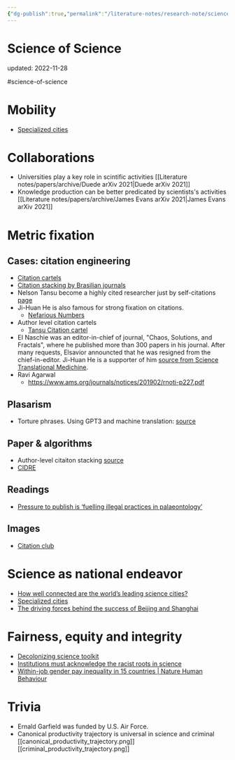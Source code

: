 ```yaml
---
{"dg-publish":true,"permalink":"/literature-notes/research-note/science-of-science/science-of-science/","dgHomeLink":true,"dgPassFrontmatter":false}
---
```



# Science of Science
updated: 2022-11-28

#science-of-science 


# Mobility 
- [Specialized cities](https://www.nature.com/articles/d41586-022-02880-9)

# Collaborations 
- Universities play a key role in scintific activities [[Literature notes/papers/archive/Duede arXiv 2021|Duede arXiv 2021]]
- Knowledge production can be better predicated by scientists's activities [[Literature notes/papers/archive/James Evans arXiv 2021|James Evans arXiv 2021]]

# Metric fixation 

## Cases: citation engineering
- [Citation cartels](https://www.enago.com/academy/citation-cartels-the-mafia-of-scientific-publishing/#:~:text=Citation%20Mafia,more%20than%20other%20relevant%20articles.)
- [Citation stacking by Brasilian journals](https://www.nature.com/articles/500510a)
- Nelson Tansu become a highly cited researcher just by self-citations [page](https://www.eurekalert.org/pub_releases/2018-11/lu-ntn112618.php)
 - Ji-Huan He is also famous for strong fixation on citations. 
	 - [Nefarious Numbers](https://www.mathunion.org/fileadmin/IMU/GA2010/Appendices/6.1.2/Nefarious-Numbers.pdf)
- Author level citation cartels
	-  [Tansu Citation cartel](https://selfcitation.wordpress.com/2012/10/09/tansu-citation-cartel/)
- EI Naschie was an editor-in-chief of journal, "Chaos, Solutions, and Fractals", where he published more than 300 papers in his journal. After many requests, Elsavior announcted that he was resigned from the chief-in-editor. Ji-Huan He is a supporter of him [source from Science Translational Medichine](https://blogs.sciencemag.org/pipeline/archives/2008/12/22/publish_your_work_the_easy_way).
- Ravi Agarwal
	- https://www.ams.org/journals/notices/201902/rnoti-p227.pdf

## Plasarism
- Torture phrases. Using GPT3 and machine translation: [source](https://www.nature.com/articles/d41586-021-02134-0)

## Paper & algorithms
- Author-level citaiton stacking [source](https://www.biorxiv.org/content/10.1101/2020.08.12.248369v1)
- [CIDRE](https://www.nature.com/articles/s41598-021-93572-3)

## Readings 
- [Pressure to publish is ‘fuelling illegal practices in palaeontology’](https://www.nature.com/articles/d41586-022-03745-x)

## Images
- [Citation club](https://selfcitation.files.wordpress.com/2012/10/citation-club.jpg?w=590&zoom=2)

# Science as national endeavor
- [How well connected are the world’s leading science cities?](https://www.nature.com/articles/d41586-022-02883-6)
- [Specialized cities](https://www.nature.com/articles/d41586-022-02880-9)
- [The driving forces behind the success of Beijing and Shanghai](https://www.nature.com/articles/d41586-022-02882-7)

# Fairness, equity and integrity 
- [Decolonizing science toolkit](https://www.nature.com/collections/giaahdbacj)
- [Institutions must acknowledge the racist roots in science](https://www.nature.com/articles/d41586-022-04123-3)
- [Within-job gender pay inequality in 15 countries | Nature Human Behaviour](https://www.nature.com/articles/s41562-022-01470-z#Sec3)


# Trivia
- Ernald Garfield was funded by U.S. Air Force. 
- Canonical productivity trajectory is universal in science and criminal [[canonical_productivity_trajectory.png]][[criminal_productivity_trajectory.png]]